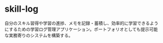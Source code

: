 # skill-log
自分のスキル習得や学習の進捗、メモを記録・蓄積し、効率的に学習できるようにするための学習ログ管理アプリケーション。ポートフォリオとしても提示可能な実務寄りのシステムを構築する。

